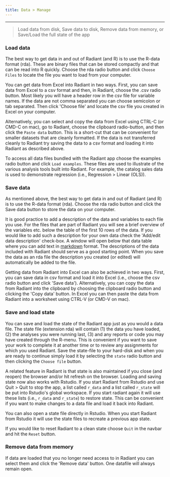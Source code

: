 ```yaml
---
title: Data > Manage
---
```


***

> Load data from disk, Save data to disk, Remove data from memory, or Save/Load the full state of the app

### Load data

The best way to get data in and out of Radiant (and R) is to use the R-data format (rda). These are binary files that can be stored compactly and that can be read into R quickly. Choose the rda radio button and click `Choose Files` to locate the file you want to load from your computer.

You can get data from Excel into Radiant in two ways. First, you can save data from Excel to a csv format and then, in Radiant, choose the .csv radio button. Most likely you will have a header row in the csv file for variable names. If the data are not comma separated you can choose semicolon or tab separated. Then click 'Choose file' and locate the csv file you created in Excel on your computer.

Alternatively, you can select and copy the data from Excel using CTRL-C (or CMD-C on mac), go to Radiant, choose the clipboard radio-button, and then click the `Paste data` button. This is a short-cut that can be convenient for smaller datasets that are cleanly formatted. If the data is not transferred cleanly to Radiant try saving the data to a csv format and loading it into Radiant as described above.

To access all data files bundled with the Radiant app choose the examples radio button and click `Load examples`. These files are used to illustrate of the various analysis tools built into Radiant. For example, the catalog sales data is used to demonstrate regression (i.e., Regression > Linear (OLS)).

### Save data

As mentioned above, the best way to get data in and out of Radiant (and R) is to use the R-data format (rda). Choose the rda radio button and click the Save data button to store the data on your computer.

It is good practice to add a description of the data and variables to each file you use. For the files that are part of Radiant you will see a brief overview of the variables etc. below the table of the first 10 rows of the data. If you would like to add such a description for your own data check the 'Add/edit data description' check-box. A window will open below that data table where you can add text in
<a href="http://rmarkdown.rstudio.com/authoring_pandoc_markdown.html" target="_blank">markdown</a> format. The descriptions of the data included with Radiant should serve as a good starting point. When you save the data as an rda file the description you created (or edited) will automatically be added to the file.

Getting data from Radiant into Excel can also be achieved in two ways. First, you can save data in csv format and load it into Excel (i.e., choose the csv radio button and click 'Save data'). Alternatively, you can copy the data from Radiant into the clipboard by choosing the clipboard radio button and clicking the 'Copy data' button. In Excel you can then paste the data from Radiant into a worksheet using CTRL-V (or CMD-V on mac).

### Save and load state

You can save and load the state of the Radiant app just as you would a data file. The state file (extension rda) will contain (1) the data you have loaded, (2) the analyses you were running last, (3) and any reports or code you may have created through the R-menu. This is convenient if you want to save your work to complete it at another time or to review any assignments for which you used Radiant. Save the state-file to your hard-disk and when you are ready to continue simply load it by selecting the `state` radio button and then clicking the `Choose file` button.

A related feature in Radiant is that state is also maintained if you close (and reopen) the browser and/or hit refresh on the browser. Loading and saving state now also works with Rstudio. If you start Radiant from Rstudio and use Quit > Quit to stop the app, a list called `r_data` and a list called `r_state` will be put into Rstudio's global workspace. If you start radiant again it will use these lists (i.e., `r_data` and `r_state`) to restore state. This can be convenient if you want to make changes to a data file and load it back into Radiant.

You can also open a state file directly in Rstudio. When you start Radiant from Rstudio it will use the state files to recreate a previous app state.

If you would like to reset Radiant to a clean state choose `Quit` in the navbar and hit the `Reset` button.

### Remove data from memory

If data are loaded that you no longer need access to in Radiant you can select them and click the 'Remove data' button. One datafile will always remain open.
